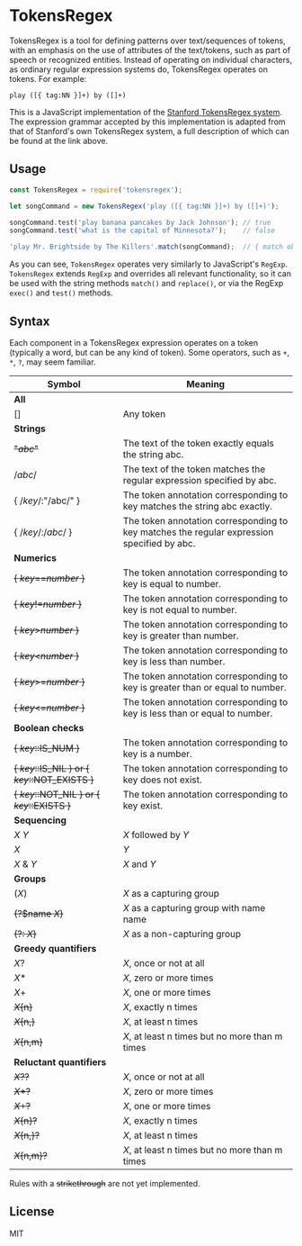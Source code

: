 # TokensRegex

TokensRegex is a tool for defining patterns over text/sequences of tokens, with
an emphasis on the use of attributes of the text/tokens, such as part of speech
or recognized entities. Instead of operating on individual characters, as
ordinary regular expression systems do, TokensRegex operates on tokens. For
example:

```
play ([{ tag:NN }]+) by ([]+)
```

This is a JavaScript implementation of the
[Stanford TokensRegex system](https://nlp.stanford.edu/software/tokensregex.html).
The expression grammar accepted by this implementation is adapted from that of
Stanford's own TokensRegex system, a full description of which can be found at
the link above.


## Usage

```js
const TokensRegex = require('tokensregex');

let songCommand = new TokensRegex('play ([{ tag:NN }]+) by ([]+)');

songCommand.test('play banana pancakes by Jack Johnson'); // true
songCommand.test('what is the capital of Minnesota?');    // false

'play Mr. Brightside by The Killers'.match(songCommand);  // { match object }
```

As you can see, `TokensRegex` operates very similarly to JavaScript's `RegExp`.
`TokensRegex` extends `RegExp` and overrides all relevant functionality, so it
can be used with the string methods `match()` and `replace()`, or via the
RegExp `exec()` and `test()` methods.


## Syntax

Each component in a TokensRegex expression operates on a token (typically a
word, but can be any kind of token). Some operators, such as `+`, `*`, `?`, may
seem familiar.

| Symbol              | Meaning                                               |
| ------------------- | ----------------------------------------------------- |
| **All**             |                                                       |
| []                  | Any token                                             |
| **Strings**         |                                                       |
| ~~"_abc_"~~             | The text of the token exactly equals the string abc.  |
| /_abc_/             | The text of the token matches the regular expression specified by abc.              |
| { /_key_/:"/abc/" } | The token annotation corresponding to key matches the string abc exactly.           |
| { /_key_/:/_abc_/ } | The token annotation corresponding to key matches the regular expression specified by abc. |
| **Numerics**        |                                                       |
| ~~{ _key_==_number_ }~~ | The token annotation corresponding to key is equal to number.                       |
| ~~{ _key_!=_number_ }~~ | The token annotation corresponding to key is not equal to number.                   |
| ~~{ _key_>_number_ }~~  | The token annotation corresponding to key is greater than number.                   |
| ~~{ _key_<_number_ }~~  | The token annotation corresponding to key is less than number.                      |
| ~~{ _key_>=_number_ }~~ | The token annotation corresponding to key is greater than or equal to number.       |
| ~~{ _key_<=_number_ }~~ | The token annotation corresponding to key is less than or equal to number.          |
| **Boolean checks**  |                                                       |
| ~~{ _key_::IS\_NUM }~~  | The token annotation corresponding to key is a number.|
| ~~{ _key_::IS\_NIL } or { _key_::NOT\_EXISTS }~~  | The token annotation corresponding to key does not exist. |
| ~~{ _key_::NOT\_NIL } or { _key_::EXISTS }~~      | The token annotation corresponding to key exist.          |
| **Sequencing**      |                                                       |
| _X_ _Y_             | _X_ followed by _Y_                                   |
| _X_ | _Y_           | _X_ or _Y_                                            |
| _X_ & _Y_           | _X_ and _Y_                                           |
| **Groups**          |                                                       |
| (_X_)               | _X_ as a capturing group                              |
| ~~(?$name _X_)~~        | _X_ as a capturing group with name name               |
| ~~(?: _X_)~~            | _X_ as a non-capturing group                          |
| **Greedy quantifiers** |                                                    |
| _X_?                | _X_, once or not at all                               |
| _X_\*               | _X_, zero or more times                               |
| _X_+                | _X_, one or more times                                |
| ~~_X_{n}~~              | _X_, exactly n times                                  |
| ~~_X_{n,}~~             | _X_, at least n times                                 |
| ~~_X_{n,m}~~            | _X_, at least n times but no more than m times        |
| **Reluctant quantifiers** |                                                 |
| ~~_X_??~~               | _X_, once or not at all                               |
| ~~_X_\*?~~              | _X_, zero or more times                               |
| ~~_X_+?~~               | _X_, one or more times                                |
| ~~_X_{n}?~~             | _X_, exactly n times                                  |
| ~~_X_{n,}?~~            | _X_, at least n times                                 |
| ~~_X_{n,m}?~~           | _X_, at least n times but no more than m times        |

Rules with a ~~strikethrough~~ are not yet implemented.


## License

MIT

